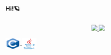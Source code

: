 ### Hi!🪐
##

<div align="center">
  <a href="https://github.com/jwapwytalo">
  <img height="150em" src="https://github-readme-stats.vercel.app/api?username=jwapwytalo&show_icons=true&theme=github_dark&include_all_commits=true&count_private=true"/>
  <img height="150em" src="https://github-readme-stats.vercel.app/api/top-langs/?username=jwapwytalo&layout=compact&langs_count=7&theme=github_dark"/>

</div>

<div style="display: inline_block"><br>

  <img align="center" alt="Rafa-Ts" height="30" width="40" src="https://raw.githubusercontent.com/devicons/devicon/master/icons/c/c-original.svg">
  <img align="center" alt="Rafa-Js" height="30" width="40" src="https://raw.githubusercontent.com/devicons/devicon/master/icons/java/java-original.svg">

  
  
</div>
  
  ##

          
          
          
          

